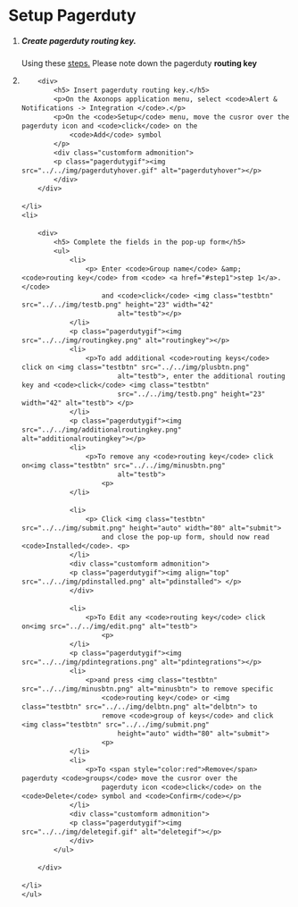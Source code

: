 # Setup Pagerduty


<ol>
    <li>
        <div id="step1">
            <h5> Create pagerduty routing key.</h5>
            <p> Using these <a href="https://support.pagerduty.com/docs/services-and-integrations" target="_blank">steps.</a>
                Please note down the pagerduty <strong>routing key</strong></p>
        </div>
    </li>
    <li>

        <div>
            <h5> Insert pagerduty routing key.</h5>
            <p>On the Axonops application menu, select <code>Alert & Notifications -> Integration </code>.</p>
            <p>On the <code>Setup</code> menu, move the cusror over the pagerduty icon and <code>click</code> on the
                <code>Add</code> symbol
            </p>
            <div class="customform admonition">
            <p class="pagerdutygif"><img src="../../img/pagerdutyhover.gif" alt="pagerdutyhover"></p>
            </div>
        </div>

    </li>
    <li>

        <div>
            <h5> Complete the fields in the pop-up form</h5>
            <ul>
                <li>
                    <p> Enter <code>Group name</code> &amp; <code>routing key</code> from <code> <a href="#step1">step 1</a>.</code>
                        and <code>click</code> <img class="testbtn" src="../../img/testb.png" height="23" width="42"
                            alt="testb"></p>
                </li>
                <p class="pagerdutygif"><img src="../../img/routingkey.png" alt="routingkey"></p>
                <li>
                    <p>To add additional <code>routing keys</code> click on <img class="testbtn" src="../../img/plusbtn.png"
                            alt="testb">, enter the additional routing key and <code>click</code> <img class="testbtn"
                            src="../../img/testb.png" height="23" width="42" alt="testb"> </p>
                </li>
                <p class="pagerdutygif"><img src="../../img/additionalroutingkey.png" alt="additionalroutingkey"></p>
                <li>
                    <p>To remove any <code>routing key</code> click on<img class="testbtn" src="../../img/minusbtn.png"
                            alt="testb">
                        <p>
                </li>

                <li>
                    <p> Click <img class="testbtn" src="../../img/submit.png" height="auto" width="80" alt="submit">
                        and close the pop-up form, should now read <code>Installed</code>. <p>
                </li>
                <div class="customform admonition">
                <p class="pagerdutygif"><img align="top" src="../../img/pdinstalled.png" alt="pdinstalled"> </p>
                </div>

                <li>
                    <p>To Edit any <code>routing key</code> click on<img src="../../img/edit.png" alt="testb">
                        <p>
                </li>
                <p class="pagerdutygif"><img src="../../img/pdintegrations.png" alt="pdintegrations"></p>
                <li>
                    <p>and press <img class="testbtn" src="../../img/minusbtn.png" alt="minusbtn"> to remove specific
                        <code>routing key</code> or <img class="testbtn" src="../../img/delbtn.png" alt="delbtn"> to
                        remove <code>group of keys</code> and click <img class="testbtn" src="../../img/submit.png"
                            height="auto" width="80" alt="submit">
                        <p>
                </li>
                <li>
                    <p>To <span style="color:red">Remove</span> pagerduty <code>groups</code> move the cusror over the
                        pagerduty icon <code>click</code> on the <code>Delete</code> symbol and <code>Confirm</code></p>
                </li>
                <div class="customform admonition">
                <p class="pagerdutygif"><img src="../../img/deletegif.gif" alt="deletegif"></p>
                </div>
            </ul>

        </div>

    </li>
    </ul>